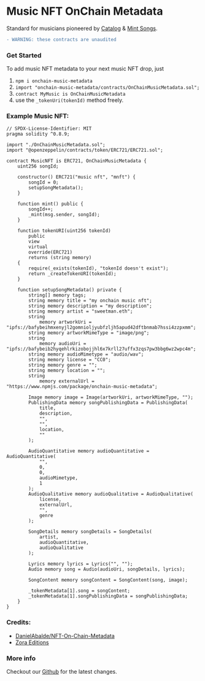 # Music NFT OnChain Metadata

Standard for musicians pioneered by [Catalog](https://beta.catalog.works/) & [Mint Songs](https://zora.co/collections/0x2B5426A5B98a3E366230ebA9f95a24f09Ae4a584/93).

```diff
- WARNING: these contracts are unaudited
```

### Get Started

To add music NFT metadata to your next music NFT drop, just

1. `npm i onchain-music-metadata`
2. `import "onchain-music-metadata/contracts/OnChainMusicMetadata.sol";`
3. `contract MyMusic is OnChainMusicMetadata`
4. use the `_tokenUri(tokenId)` method freely.

### Example Music NFT:

```
// SPDX-License-Identifier: MIT
pragma solidity ^0.8.9;

import "./OnChainMusicMetadata.sol";
import "@openzeppelin/contracts/token/ERC721/ERC721.sol";

contract MusicNFT is ERC721, OnChainMusicMetadata {
    uint256 songId;

    constructor() ERC721("music nft", "mnft") {
        songId = 0;
        setupSongMetadata();
    }

    function mint() public {
        songId++;
        _mint(msg.sender, songId);
    }

    function tokenURI(uint256 tokenId)
        public
        view
        virtual
        override(ERC721)
        returns (string memory)
    {
        require(_exists(tokenId), "tokenId doesn't exist");
        return _createTokenURI(tokenId);
    }

    function setupSongMetadata() private {
        string[] memory tags;
        string memory title = "my onchain music nft";
        string memory description = "my description";
        string memory artist = "sweetman.eth";
        string
            memory artworkUri = "ipfs://bafybeihmxenyjl2gomnioljyubfzljh5apud42dftbnmab7hssi4zzpxmm";
        string memory artworkMimeType = "image/png";
        string
            memory audioUri = "ipfs://bafybeib2hyqehlrkizobojjhl6x7krll27uffx3zqs7pw3bbg6wz2wpc4m";
        string memory audioMimetype = "audio/wav";
        string memory license = "CC0";
        string memory genre = "";
        string memory location = "";
        string
            memory externalUrl = "https://www.npmjs.com/package/onchain-music-metadata";

        Image memory image = Image(artworkUri, artworkMimeType, "");
        PublishingData memory songPublishingData = PublishingData(
            title,
            description,
            "",
            "",
            location,
            ""
        );

        AudioQuantitative memory audioQuantitative = AudioQuantitative(
            "",
            0,
            0,
            audioMimetype,
            1
        );
        AudioQualitative memory audioQualitative = AudioQualitative(
            license,
            externalUrl,
            "",
            genre
        );

        SongDetails memory songDetails = SongDetails(
            artist,
            audioQuantitative,
            audioQualitative
        );

        Lyrics memory lyrics = Lyrics("", "");
        Audio memory song = Audio(audioUri, songDetails, lyrics);

        SongContent memory songContent = SongContent(song, image);

        _tokenMetadata[1].song = songContent;
        _tokenMetadata[1].songPublishingData = songPublishingData;
    }
}

```

### Credits:

- [DanielAbalde/NFT-On-Chain-Metadata](https://github.com/DanielAbalde/NFT-On-Chain-Metadata)
- [Zora Editions](https://github.com/ourzora/zora-drops-contracts/blob/main/src/metadata/EditionMetadataRenderer.sol)

### More info

Checkout our [Github](https://github.com/SweetmanTech/Onchain-Music-Metadata) for the latest changes.
